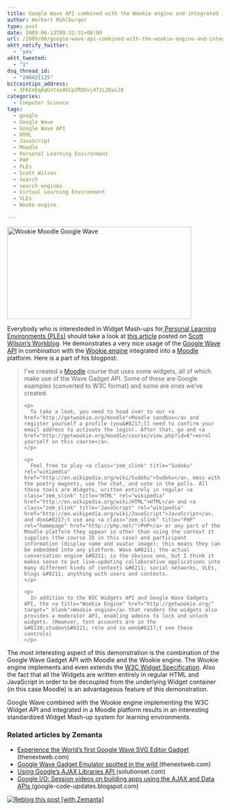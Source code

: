 ```yaml
---
title: Google Wave API combined with the Wookie engine and integrated in a Moodle platform
author: Herbert Mühlburger
type: post
date: 2009-06-13T09:32:31+00:00
url: /2009/06/google-wave-api-combined-with-the-wookie-engine-and-integrated-in-a-moodle-platform/
aktt_notify_twitter:
  - 'yes'
aktt_tweeted:
  - "1"
dsq_thread_id:
  - "246421125"
bitcointips_address:
  - 1F6EnEqAqGntse86CpZRDUvj4TzL3EwiJ8
categories:
  - Computer Science
tags:
  - google
  - Google Wave
  - Google Wave API
  - HTML
  - JavaScript
  - Moodle
  - Personal Learning Environment
  - PHP
  - PLEs
  - Scott Wilson
  - Search
  - search engines
  - Virtual Learning Environment
  - VLEs
  - Wooke engine

---
```

<p style="text-align: center;">
  <div class="mceTemp mceIEcenter">
    <dl id="attachment_423" class="wp-caption aligncenter" style="width: 440px;">
      <dt class="wp-caption-dt">
        <a href="http://178.79.139.40/wp-content/uploads/2009/06/wookie_moodle_google_wave.png"><img class="size-full wp-image-423 " title="Wookie Moodle Google Wave" src="http://178.79.139.40/wp-content/uploads/2009/06/wookie_moodle_google_wave.png" alt="Wookie Moodle Google Wave" width="430" height="215" /></a>
      </dt>
    </dl>
  </div>
  
  <p>
    Everybody who is interesteded in Widget Mash-ups for<a title="PLEs" href="http://en.wikipedia.org/wiki/History_of_personal_learning_environments"> Personal Learning Environments (PLEs)</a> should take a look at <a title="Using Moodle Wave - Live Demo" href="http://zope.cetis.ac.uk/members/scott/blogview?entry=20090612190435" target="_blank">this article</a> posted on <a title="Scott Wilson's Workblog" href="http://zope.cetis.ac.uk/members/scott" target="_blank">Scott Wilson&#8217;s Workblog</a>. He demonstrates a very nice usage of the <a title="Google Wave API" href="http://code.google.com/intl/de-DE/apis/wave/guide.html">Google Wave API</a> in combination with the <a title="Wookie Engine" href="http://getwookie.org/" target="_blank">Wookie engine</a> integrated into a <a class="zem_slink" title="Moodle" rel="wikipedia" href="http://en.wikipedia.org/wiki/Moodle">Moodle</a> platform. Here is a part of his blogpost:
  </p>
  
  <blockquote>
    <p>
      I&#8217;ve created a <a title="Moodle" href="http://moodle.org/" target="_blank">Moodle</a> course that uses some widgets, all of which make use of the Wave Gadget API. Some of these are Google examples (converted to W3C format) and some are ones we&#8217;ve created.
    </p>
    
    <p>
      To take a look, you need to head over to our <a href="http://getwookie.org/moodle">Moodle sandbox</a> and register yourself a profile (you&#8217;ll need to confirm your email address to activate the login). After that, go and <a href="http://getwookie.org/moodle/course/view.php?id=6">enrol yourself on this course</a>.
    </p>
    
    <p>
      Feel free to play <a class="zem_slink" title="Sudoku" rel="wikipedia" href="http://en.wikipedia.org/wiki/Sudoku">Sudoku</a>, mess with the poetry magnets, use the chat, and vote in the polls. All these tools are Widgets, written entirely in regular <a class="zem_slink" title="HTML" rel="wikipedia" href="http://en.wikipedia.org/wiki/HTML">HTML</a> and <a class="zem_slink" title="JavaScript" rel="wikipedia" href="http://en.wikipedia.org/wiki/JavaScript">JavaScript</a>, and don&#8217;t use any <a class="zem_slink" title="PHP" rel="homepage" href="http://php.net/">PHP</a> or any part of the Moodle platform they appear in other than using the context it supplies (the course ID in this case) and participant information (display name and avatar image); this means they can be embedded into any platform. Wave &#8211; the actual conversation engine &#8211; is the obvious one, but I think it makes sense to put live-updating collaborative applications into many different kinds of contexts &#8211; social networks, VLEs, blogs &#8211; anything with users and contexts.
    </p>
    
    <p>
      In addition to the W3C Widgets API and Google Wave Gadgets API, the <a title="Wookie Engine" href="http://getwookie.org/" target="_blank">Wookie engine</a> that renders the widgets also provides a moderator API, enabling admins to lock and unlock widgets. (However, test accounts are in the &#8220;student&#8221; role and so won&#8217;t see these controls)
    </p>
  </blockquote>
  
  <p>
    The most interesting aspect of this demonstration is the combination of the Google Wave Gadget API with Moodle and the Wookie engine. The Wookie engine implements and even extends the <a title="W3C Widget Specification" href="http://www.w3.org/TR/widgets/" target="_blank">W3C Widget Specification</a>. Also the fact that all the Widgets are written entirely in regular HTML and JavaScript in order to be decoupled from the underlying Widget container (in this case Moodle) is an advantageous feature of this demonstration.
  </p>
  
  <p>
    Google Wave combined with the Wookie engine implementing the W3C Widget API and integrated in a Moodle platform results in an interesting standardized Widget Mash-up system for learning environments.
  </p>
  
  <h3 class="zemanta-related-title">
    Related articles by Zemanta
  </h3>
  
  <ul class="zemanta-article-ul">
    <li class="zemanta-article-ul-li">
      <a href="http://thenextweb.com/2009/06/05/experience-worlds-google-wave-svg-editor-gadget/"> Experience the World&#8217;s first Google Wave SVG Editor Gadget </a> (thenextweb.com)
    </li>
    <li class="zemanta-article-ul-li">
      <a href="http://thenextweb.com/2009/06/03/google-wave-gadget-emulator-spotted-wild/"> Google Wave Gadget Emulator spotted in the wild </a> (thenextweb.com)
    </li>
    <li class="zemanta-article-ul-li">
      <a href="http://blog.solutionset.com/wpmu/2009/04/03/using-googles-ajax-libraries-api/"> Using Google&#8217;s AJAX Libraries API </a> (solutionset.com)
    </li>
    <li class="zemanta-article-ul-li">
      <a href="http://google-code-updates.blogspot.com/2009/06/google-io-session-videos-on-building.html"> Google I/O: Session videos on building apps using the AJAX and Data APIs </a> (google-code-updates.blogspot.com)
    </li>
  </ul>
  
  <div class="zemanta-pixie">
    <a class="zemanta-pixie-a" title="Reblog this post [with Zemanta]" href="http://reblog.zemanta.com/zemified/193c5436-0e25-4ea6-9c8c-ce4732644243/"><img class="zemanta-pixie-img" src="http://img.zemanta.com/reblog_e.png?x-id=193c5436-0e25-4ea6-9c8c-ce4732644243" alt="Reblog this post [with Zemanta]" /></a><span class="zem-script more-related pretty-attribution"></span>
  </div>